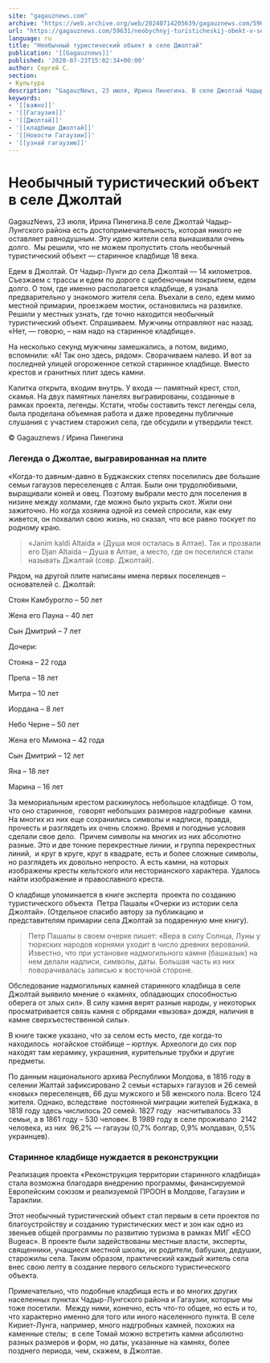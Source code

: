 ```yaml
---
site: "gagauznews.com"
archive: "https://web.archive.org/web/20240714205639/gagauznews.com/59631/neobychnyj-turisticheskij-obekt-v-sele-dzholtaj.html"
url: "https://gagauznews.com/59631/neobychnyj-turisticheskij-obekt-v-sele-dzholtaj.html"
language: ru
title: "Необычный туристический объект в селе Джолтай"
publication: '[[Gagauznews]]'
published: '2020-07-23T15:02:34+00:00'
author: Сергей С.
section:
- Культура
description: "GagauzNews, 23 июля, Ирина Пинегина. В селе Джолтай Чадыр-Лунгского района есть достопримечательность, которая никого не оставляет равнодушным. Эту идею жители села вынашивали очень долго. Мы решили, что не можем пропустить столь необычный туристический объект — старинное кладбище 18 века. Едем в Джолтай. От Чадыр-Лунги до села Джолтай — 14 километров. Съезжаем с трассы и едем по дороге с щебеночным покрытием, едем долго. О том, где именно располагается кладбище, я узнала предварительно у знакомого жителя села. Въехали в село, едем мимо местной примарии, проезжаем мостик, остановились на развилке. Решили у местных узнать, где точно находится необычный туристический объект. Спрашиваем. Мужчины отправляют […]"
keywords:
- '[[важно]]'
- '[[Гагаузия]]'
- '[[Джолтай]]'
- '[[кладбище Джолтай]]'
- '[[Новости Гагаузии]]'
- '[[узнай гагаузию]]'
---
```


# Необычный туристический объект в селе Джолтай

GagauzNews, 23 июля, Ирина Пинегина.В селе Джолтай Чадыр-Лунгского района есть достопримечательность, которая никого не оставляет равнодушным. Эту идею жители села вынашивали очень долго.  Мы решили, что не можем пропустить столь необычный туристический объект — старинное кладбище 18 века.

Едем в Джолтай. От Чадыр-Лунги до села Джолтай — 14 километров. Съезжаем с трассы и едем по дороге с щебеночным покрытием, едем долго. О том, где именно располагается кладбище, я узнала предварительно у знакомого жителя села. Въехали в село, едем мимо местной примарии, проезжаем мостик, остановились на развилке. Решили у местных узнать, где точно находится необычный туристический объект. Спрашиваем. Мужчины отправляют нас назад. «Нет, — говорю, – нам надо на старинное кладбище».

На несколько секунд мужчины замешкались, а потом, видимо, вспомнили: «А! Так оно здесь, рядом». Сворачиваем налево. И вот за последней улицей огороженное сеткой старинное кладбище. Вместо крестов и гранитных плит здесь камни.

Калитка открыта, входим внутрь. У входа — памятный крест, стол, скамья. На двух памятных панелях выгравированы, созданные в рамках проекта, легенды. Кстати, чтобы составить текст легенды села, была проделана объемная работа и даже проведены публичные слушания с участием старожил села, где обсудили и утвердили текст.

© Gagauznews / Ирина Пинегина

### Легенда о Джолтае, выгравированная на плите

«Когда-то давным-давно в Буджакских степях поселились две большие семьи гагаузов переселенцев с Алтая. Были они трудолюбивыми, выращивали коней и овец. Поэтому выбрали место для поселения в низине между холмами, где можно было укрыть скот. Жили они зажиточно. Но когда хозяина одной из семей спросили, как ему живется, он похвалил свою жизнь, но сказал, что все равно тоскует по родному краю.

> «Janim kaldi Altaida » (Душа моя осталась в Алтае). Так и прозвали его Djan Altaida – Душа в Алтае, а место, где он поселился стали называть Джалтай (совр. Джолтай).

Рядом, на другой плите написаны имена первых поселенцев – основателей с. Джолтай:

Стоян Камбурогло – 50 лет

Жена его Пауна – 40 лет

Сын Дмитрий – 7 лет

Дочери:

Стояна – 22 года

Препа – 18 лет

Митра – 10 лет

Иордана – 8 лет

Небо Черне – 50 лет

Жена его Мимона – 42 года

Сын Дмитрий – 12 лет

Яна – 18 лет

Марина – 16 лет

За мемориальным крестом раскинулось небольшое кладбище. О том, что оно старинное,  говорят небольших размеров надгробные  камни. На многих из них еще сохранились символы и надписи, правда, прочесть и разглядеть их очень сложно. Время и погодные условия сделали свое дело.  Причем символы на многих из них абсолютно разные. Это и две тонкие перекрестные линии, и группа перекрестных линий,  и круг в круге, круг в квадрате, есть и более сложные символы, но разглядеть их довольно непросто. А есть камни, на которых изображены кресты кельтского или несторианского характера. Удалось найти изображение и православного креста.

О кладбище упоминается в книге эксперта  проекта по созданию туристического объекта  Петра Пашалы «Очерки из истории села Джолтай». (Отдельное спасибо автору за публикацию и представителям примарии села Джолтай за подаренную мне книгу).

> Петр Пашалы в своем очерке пишет: «Вера в силу Солнца, Луны у тюркских народов корнями уходит в число древних верований. Известно, что при установке надмогильного камня (башказык) на нем делали надписи, символы, даты. Большая часть из них поворачивалась записью к восточной стороне.

Обследование надмогильных камней старинного кладбища в селе Джолтай выявило мнение о «камнях, обладающих способностью оберега от злых сил». В силу камня верят разные народы, у некоторых просматривается связь камня с обрядами «вызова» дождя, наличия в камне сверхъестественной силы».

В книге также указано, что за селом есть место, где когда-то находилось  ногайское стойбище – юртлук. Археологи до сих пор находят там керамику, украшения, курительные трубки и другие предметы.

По данным национального архива Республики Молдова, в 1816 году в селении Жалтай зафиксировано 2 семьи «старых» гагаузов и 26 семей «новых» переселенцев, 66 душ мужского и 58 женского пола. Всего 124 жителя. Однако, вследствие  постоянной миграции жителей Буджака, в 1818 году здесь числилось 20 семей. 1827 году   насчитывалось 33 семьи, а в 1861 году – 530 человек. В 1989 году в селе проживало  2142 человека, из них  96,2% — гагаузы (0,7% болгар, 0,9% молдаван, 0,5% украинцев).

### Старинное кладбище нуждается в реконструкции

Реализация проекта «Реконструкция территории старинного кладбища» стала возможна благодаря внедрению программы, финансируемой Европейским союзом и реализуемой ПРООН в Молдове, Гагаузии и Тараклии.

Этот необычный туристический объект стал первым в сети проектов по благоустройству и созданию туристических мест и зон как одно из звеньев общей программы по развитию туризма в рамках МИГ «ECO Bugeac». В проекте были задействованы местные власти, эксперты, священники, учащиеся местной школы, их родители, бабушки, дедушки, старожилы села. Таким образом, практический каждый житель села внес свою лепту в создание первого сельского туристического объекта.

Примечательно, что подобные кладбища есть и во многих других населенных пунктах Чадыр-Лунгского района и Гагаузии, которые мы тоже посетили.  Между ними, конечно, есть что-то общее, но есть и то, что характерно именно для того или иного населенного пункта. В селе Кириет-Лунга, например, много надгробных камней, похожих на каменные стелы;  в селе Томай можно встретить камни абсолютно разных размеров и форм, но даты, указанные на камнях, более позднего периода, чем, скажем, в Джолтае.